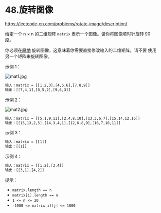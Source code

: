 # 48.旋转图像

<https://leetcode-cn.com/problems/rotate-image/description/>

给定一个 n × n 的二维矩阵 `matrix` 表示一个图像。请你将图像顺时针旋转 90 度。

你必须在[原地](https://baike.baidu.com/item/%E5%8E%9F%E5%9C%B0%E7%AE%97%E6%B3%95) 旋转图像，这意味着你需要直接修改输入的二维矩阵。请不要 使用另一个矩阵来旋转图像。

示例 1：

![mat1.jpg](https://assets.leetcode.com/uploads/2020/08/28/mat1.jpg)

```txt
输入：matrix = [[1,2,3],[4,5,6],[7,8,9]]
输出：[[7,4,1],[8,5,2],[9,6,3]]
```

示例 2：

![mat2.jpg](https://assets.leetcode.com/uploads/2020/08/28/mat2.jpg)

```txt
输入：matrix = [[5,1,9,11],[2,4,8,10],[13,3,6,7],[15,14,12,16]]
输出：[[15,13,2,5],[14,3,4,1],[12,6,8,9],[16,7,10,11]]
```

示例 3：

```txt
输入：matrix = [[1]]
输出：[[1]]
```

示例 4：

```txt
输入：matrix = [[1,2],[3,4]]
输出：[[3,1],[4,2]]
```

提示：

- `matrix.length == n`
- `matrix[i].length == n`
- `1 <= n <= 20`
- `-1000 <= matrix[i][j] <= 1000`
